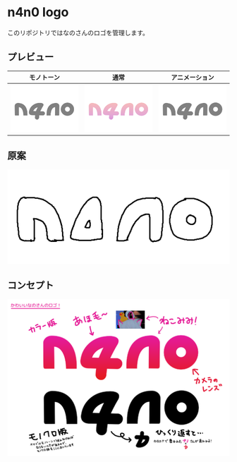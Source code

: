 # n4n0 logo

このリポジトリではなのさんのロゴを管理します。

## プレビュー

|                       モノトーン                       |                        通常                        |                              アニメーション                               |
| :----------------------------------------------------: | :------------------------------------------------: | :-----------------------------------------------------------------------: |
| <img alt="モノトーン" src="monotone.svg" width="100%"> | <img alt="通常のロゴ" src="logo.svg" width="100%"> | <img alt="アニメーションロゴ" src="animation-loop.svg" width="100%"> |

## 原案

![原案](draft.png)

## コンセプト

![説明](explanation.png)
